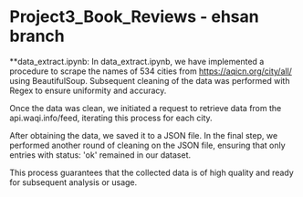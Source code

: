 # Project3_Book_Reviews - ehsan branch
**data_extract.ipynb:
In data_extract.ipynb, we have implemented a procedure to scrape the names of 534 cities from https://aqicn.org/city/all/ using BeautifulSoup. Subsequent cleaning of the data was performed with Regex to ensure uniformity and accuracy.

Once the data was clean, we initiated a request to retrieve data from the api.waqi.info/feed, iterating this process for each city.

After obtaining the data, we saved it to a JSON file. In the final step, we performed another round of cleaning on the JSON file, ensuring that only entries with status: 'ok' remained in our dataset.

This process guarantees that the collected data is of high quality and ready for subsequent analysis or usage.
